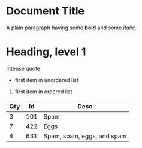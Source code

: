 # Document Title

A plain paragraph having some **bold** and some *italic.*

# Heading, level 1

Intense quote

- first item in unordered list
1. first item in ordered list

| Qty | Id | Desc |
| --- | --- | --- |
| 3 | 101 | Spam |
| 7 | 422 | Eggs |
| 4 | 631 | Spam, spam, eggs, and spam |

